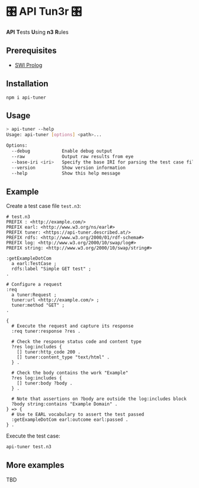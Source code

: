 # 🎛️ API Tun3r 🎛️

**API** **T**ests **U**sing **n3** **R**ules

## Prerequisites

- [SWI Prolog](https://www.swi-prolog.org/Download.html)

## Installation

`npm i api-tuner`

## Usage

```sh
> api-tuner --help
Usage: api-tuner [options] <path>...

Options:
  --debug            Enable debug output
  --raw              Output raw results from eye
  --base-iri <iri>   Specify the base IRI for parsing the test case files
  --version          Show version information
  --help             Show this help message
```

## Example

Create a test case file `test.n3`:

```turtle
# test.n3
PREFIX : <http://example.com/>
PREFIX earl: <http://www.w3.org/ns/earl#>
PREFIX tuner: <https://api-tuner.described.at/>
PREFIX rdfs: <http://www.w3.org/2000/01/rdf-schema#>
PREFIX log: <http://www.w3.org/2000/10/swap/log#>
PREFIX string: <http://www.w3.org/2000/10/swap/string#>

:getExampleDotCom
  a earl:TestCase ;
  rdfs:label "Simple GET test" ;
.

# Configure a request
:req
  a tuner:Request ;
  tuner:url <http://example.com/> ;
  tuner:method "GET" ;
.

{
  # Execute the request and capture its response
  :req tuner:response ?res .

  # Check the response status code and content type
  ?res log:includes {
    [] tuner:http_code 200 .
    [] tuner:content_type "text/html" .
  } .

  # Check the body contains the work "Example"
  ?res log:includes {
    [] tuner:body ?body .
  } .

  # Note that assertions on ?body are outside the log:includes block
  ?body string:contains "Example Domain" .
} => {
  # Use te EARL vocabulary to assert the test passed
  :getExampleDotCom earl:outcome earl:passed .
} .

```

Execute the test case:

```sh
api-tuner test.n3
```

## More examples

TBD
